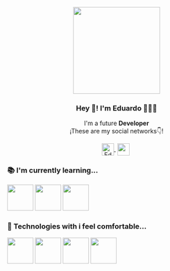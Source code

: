 <p align="center" width="300">
    <img align="center" width="200" src="https://user-images.githubusercontent.com/95626566/211168773-b7e04a47-ef55-4c9c-81d0-1f4a4685c757.jpg"/>
    <h3 align="center">Hey 👋! I'm Eduardo 👨🏻‍💻</h3>
 </p>
 
 <p align="center">I'm a future <strong>Developer</strong> <br />¡These are my social networks👇!</p>
 
 <p align="center">
  <a href="https://www.linkedin.com/in/eduardo-mart%C3%ADn-sonseca-b337281ab/" target="blank" style='margin-right:4px'>
     <img align="center" src="https://cdn.jsdelivr.net/npm/simple-icons@3.0.1/icons/linkedin.svg" alt="Eduardo Martín-Sonseca" height="28px" width="28px" />
   </a>
    <a href="https://www.instagram.com/edumal_sin_mas/" target="blank" style='margin-right:4px'>
     <img align="center" src="https://cdn.jsdelivr.net/npm/simple-icons@3.13.0/icons/instagram.svg"height="28px" width="28px" />
   </a>
 </p>
 
 ### 📚 I'm currently learning...
 <a href="https://www.javascript.com/" title="JavaScript"><img width="60" src="https://user-images.githubusercontent.com/109598200/196561215-d51e1c92-dcdd-4b62-b3cb-5568be5ee3e0.png" /></a>
 <a href="https://www.oracle.com/es/java/" title="Java"><img width="60" src="https://user-images.githubusercontent.com/95626566/211169116-91b148ea-ebbc-4c27-bf85-20618ae4fa6a.png" /></a>
  <a href="https://aws.amazon.com/es/what-is/python/#:~:text=Python%20es%20un%20lenguaje%20de,ejecutar%20en%20muchas%20plataformas%20diferentes." title="Python"><img width="60" src="https://user-images.githubusercontent.com/95626566/226168698-2498d791-be9e-490f-815b-d7c0507f559c.png" /></a>
 
  ### 🚀 Technologies with i feel comfortable...
  
  <a href="https://developer.mozilla.org/es/docs/Web/HTML" title="HTML"><img width="60" src="https://user-images.githubusercontent.com/109598200/196561046-fd179b77-4145-4550-9a00-04f902f7fa67.png" /></a>
 <a href="https://developer.mozilla.org/es/docs/Web/CSS" title="CSS"><img width="60" src="https://user-images.githubusercontent.com/109598200/196561179-ab5e23a8-19ca-4555-a8fe-c800c89836f9.png" /></a>
 <a href="https://www.javascript.com/" title="JavaScript"><img width="60" src="https://user-images.githubusercontent.com/109598200/196561215-d51e1c92-dcdd-4b62-b3cb-5568be5ee3e0.png" /></a>
 <a href="https://developer.mozilla.org/es/docs/Web/Java" title="Java"><img width="60" src="https://user-images.githubusercontent.com/95626566/211169116-91b148ea-ebbc-4c27-bf85-20618ae4fa6a.png" /></a>
